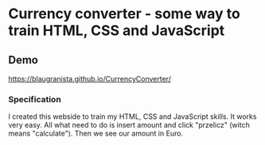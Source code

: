 # Currency converter - some way to train HTML, CSS and JavaScript

## Demo ##
 https://blaugranista.github.io/CurrencyConverter/

### Specification ###

I created this webside to train my HTML, CSS and JavaScript skills. 
It works very easy. All what need to do is insert amount and click "przelicz" (witch means "calculate"). Then we see our amount in Euro. 
